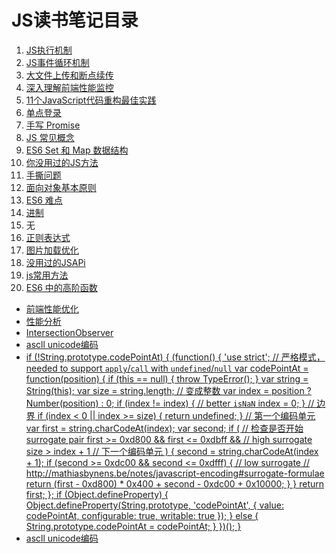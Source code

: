 # JS读书笔记目录
1. [JS执行机制](/view/js/1/)
2. [JS事件循环机制](/view/js/2/)
3. [大文件上传和断点续传](/view/js/3/)
4. [深入理解前端性能监控](/view/js/4/)
5. [11个JavaScript代码重构最佳实践](/view/js/5)
6. [单点登录](/view/js/6)
7. [手写 Promise](/view/js/7)
8. [JS 常见概念](/view/js/8)
9. [ES6 Set 和 Map 数据结构](/view/js/9)
10. [你没用过的JS方法](/view/js/10)
11. [手撕问题](/view/js/11)
12. [面向对象基本原则](/view/js/12)
13. [ES6 难点](/view/js/13)
14. [进制](/view/JS/14.md)
15. 无
16. [正则表达式](/view/JS/16.md)
17. [图片加载优化](/view/JS/17.md)
18. [没用过的JSAPi](/view/JS/18.md)
19. [js常用方法](/view/JS/19.md)
20. [ES6 中的高阶函数](/view/JS/20.md)
- [前端性能优化](/view/JS/24.md)
- [性能分析](/view/JS/25.md)
- [IntersectionObserver](/view/JS/26.md)
- [ascll unicode编码](/view/JS/27.md)
- [if (!String.prototype.codePointAt) {
    (function() {
        'use strict'; // 严格模式，needed to support `apply`/`call` with `undefined`/`null`
        var codePointAt = function(position) {
            if (this == null) {
                throw TypeError();
            }
            var string = String(this);
            var size = string.length;
            // 变成整数
            var index = position ? Number(position) : 0;
            if (index != index) {
                // better `isNaN`
                index = 0;
            }
            // 边界
            if (index < 0 || index >= size) {
                return undefined;
            }
            // 第一个编码单元
            var first = string.charCodeAt(index);
            var second;
            if (
                // 检查是否开始 surrogate pair
                first >= 0xd800 &&
                first <= 0xdbff && // high surrogate
                size > index + 1 // 下一个编码单元
            ) {
                second = string.charCodeAt(index + 1);
                if (second >= 0xdc00 && second <= 0xdfff) {
                    // low surrogate
                    // http://mathiasbynens.be/notes/javascript-encoding#surrogate-formulae
                    return (first - 0xd800) * 0x400 + second - 0xdc00 + 0x10000;
                }
            }
            return first;
        };
        if (Object.defineProperty) {
            Object.defineProperty(String.prototype, 'codePointAt', {
                value: codePointAt,
                configurable: true,
                writable: true
            });
        } else {
            String.prototype.codePointAt = codePointAt;
        }
    })();
}](/view/JS/28.md)
- [ascll unicode编码](/view/JS/27.md)